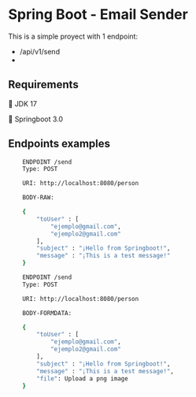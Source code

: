 
# Spring Boot - Email Sender


This is a simple proyect with 1 endpoint:

- /api/v1/send
- 
## Requirements

📏 JDK 17

📏 Springboot 3.0

## Endpoints examples

```bash
    ENDPOINT /send
    Type: POST

    URI: http://localhost:8080/person

    BODY-RAW:

    {
        "toUser" : [
            "ejemplo@gmail.com",
            "ejemplo2@gmail.com"
        ],
        "subject" : "¡Hello from Springboot!",
        "message" : "¡This is a test message!"
    }
```
```bash
    ENDPOINT /send
    Type: POST

    URI: http://localhost:8080/person

    BODY-FORMDATA:

    {
        "toUser" : [
            "ejemplo@gmail.com",
            "ejemplo2@gmail.com"
        ],
        "subject" : "¡Hello from Springboot!",
        "message" : "¡This is a test message!",
        "file": Upload a png image
    }
```
